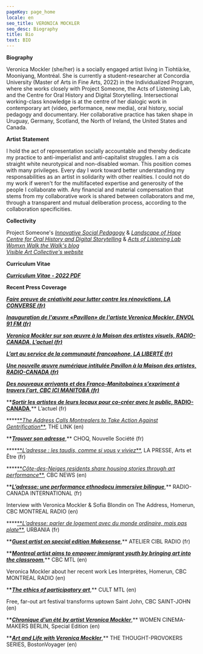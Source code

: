 ```yaml
---
pageKey: page_home
locale: en
seo_title: VERONICA MOCKLER
seo_desc: Biography
title: Bio
text: BIO
---
```

**Biography**

Veronica Mockler (she/her) is a socially engaged artist living in Tiohtià:ke, Mooniyang, Montréal. She is currently a student-researcher at Concordia University (Master of Arts in Fine Arts, 2022) in the Individualized Program, where she works closely with Project Someone, the Acts of Listening Lab, and the Centre for Oral History and Digital Storytelling. Intersectional working-class knowledge is at the centre of her dialogic work in contemporary art (video, performance, new media), oral history, social pedagogy and documentary. Her collaborative practice has taken shape in Uruguay, Germany, Scotland, the North of Ireland, the United States and Canada.

**Artist Statement**

I hold the act of representation socially accountable and thereby dedicate my practice to anti-imperialist and anti-capitalist struggles. I am a cis straight white neurotypical and non-disabled woman. This position comes with many privileges. Every day I work toward better understanding my responsabilities as an artist in solidarity with other realities. I could not do my work if weren't for the multifaceted expertise and generosity of the people I collaborate with. Any financial and material compensation that stems from my collaborative work is shared between collaborators and me, through a transparent and mutual deliberation process, according to the collaboration specificities. 

**Collectivity**

Project Someone's [_Innovative Social Pedagogy_](https://projectsomeone.ca/isp/) & [_Landscape of Hope_](https://projectsomeone.ca/landscapeofhope)\
[_Centre for Oral History and Digital Storytelling_](https://storytelling.concordia.ca/veronica-mockler/) & [_Acts of Listening Lab_](https://www.concordia.ca/finearts/research/labs/acts-of-listening/about.html)\
[_Womxn Walk the Walk's blog_](https://womenwalkmontreal.tumblr.com/) \
[_Visible Art Collective's website_](http://visibleart.ca/)

**Curriculum Vitae**

**[_Curriculum Vitae - 2022 PDF_](https://drive.google.com/file/d/1_BVz9B7jYhhOtxEgWyOKmY8bvVWjG2Ae/view)**

**Recent Press Coverage**

**[_Faire preuve de créativité pour lutter contre les rénovictions, LA CONVERSE (fr)_](https://laconverse.com/faire-preuve-de-creativite-pour-lutter-contre-les-renovictions/)**

**[_Inauguration de l'œuvre «Pavillon» de l'artiste Veronica Mockler, ENVOL 91 FM (fr)_](https://soundcloud.com/envol-91/inauguration-de-luvre-pavillon-de-lartiste-veronicapierre)**

**[_Veronica Mockler sur son œuvre à la Maison des artistes visuels, RADIO-CANADA, L’actuel (fr)_](https://ici.radio-canada.ca/premiere/emissions/l-actuel/episodes/449721/rattrapage-du-mercredi-4-decembre-2019/8)**

**[_L’art au service de la communauté francophone, LA LIBERTÉ (fr)_](https://www.la-liberte.ca/2019/08/31/lart-au-service-de-la-communaute-francophone/)**

**[_Une nouvelle œuvre numérique intitulée Pavillon à la Maison des artistes, RADIO-CANADA (fr)_](https://ici.radio-canada.ca/premiere/emissions/le-6-a-9/episodes/442048/audio-fil-du-jeudi-29-aout-2019)**

**[_Des nouveaux arrivants et des Franco-Manitobaines s’expriment à travers l’art, CBC ICI MANITOBA (fr)_](https://ici.radio-canada.ca/nouvelle/1279345/art-visuel-communaute-francophone-nouveaux-arrivants-franco-manitobain)**

\***\*[**_Sortir les artistes de leurs locaux pour co-créer avec le public,_ RADIO-CANADA**](https://ici.radio-canada.ca/premiere/emissions/l-actuel/episodes/442008/audio-fil-du-mercredi-28-aout-2019/3)**,\*\* L’actuel (fr)

\***\*[**_The Address Calls Montrealers to Take Action Against Gentrification_\*\*](https://thelinknewspaper.ca/article/the-address-calls-montrealers-to-take-action-against-gentrification), THE LINK (en)

\***\*[**_Trouver son adresse_**](https://www.choq.ca/nouvelles/trouver-son-adresse)**,\*\* CHOQ, Nouvelle Société (fr)

\***\*[**_L’adresse : les taudis, comme si vous y viviez_\*\*](http://mi.lapresse.ca/screens/1ac03c7e-7d0d-43aa-9328-32ba29c8b0c47C_0.html), LA PRESSE, Arts et Être (fr)

\***\*[**_Côte-des-Neiges residents share housing stories through art performance_\*\*](https://www.cbc.ca/news/canada/montreal/cdn-housing-experience-performance-1.5148645), CBC NEWS (en)

\***\*[**_L’adresse: une performance ethnodocu immersive bilingue_**](https://www.rcinet.ca/fr/2019/05/24/ladresse-une-performance-ethno-documentaire-immersive-bilingue-au-coeur-de-larrondissement-cote-des-neiges/)**,\*\* RADIO-CANADA INTERNATIONAL (fr)

Interview with Veronica Mockler & Sofia Blondin on The Address, Homerun, CBC MONTREAL RADIO (en)

\***\*[**_L’adresse: parler de logement avec du monde ordinaire, mais pas plate_\*\*](https://urbania.ca/article/ladresse-parler-de-logement-avec-du-monde-ordinaire-mais-pas-plate), URBANIA (fr)

\***\*[**_Guest artist on special edition Makesense_**](https://www.radioatelier.ca/tag/veronica-mockler/)**,\*\* ATELIER CIBL RADIO (fr)

\***\*[**_Montreal artist aims to empower immigrant youth by bringing art into the classroom_**](https://www.cbc.ca/news/canada/montreal/montreal-artist-immigrant-kids-1.5097305)**,\*\* CBC MTL (en)

Veronica Mockler about her recent work Les Interprètes, Homerun, CBC MONTREAL RADIO (en)

\***\*[**_The ethics of participatory art_**](https://cultmtl.com/2019/04/veronica-mockler-les-interpretes/)**,\*\* CULT MTL (en)

Free, far-out art festival transforms uptown Saint John, CBC SAINT-JOHN (en)

\***\*[**_Chronique d'un été by artist Veronica Mockler_**](https://issuu.com/womencinereview/docs/special.edition/98)**,\*\* WOMEN CINEMA-MAKERS BERLIN, Special Edition (en)

\***\*[**_Art and Life with Veronica Mockler_**](http://bostonvoyager.com/interview/art-life-veronica-mockler/)**,\*\* THE THOUGHT-PROVOKERS SERIES, BostonVoyager (en)

